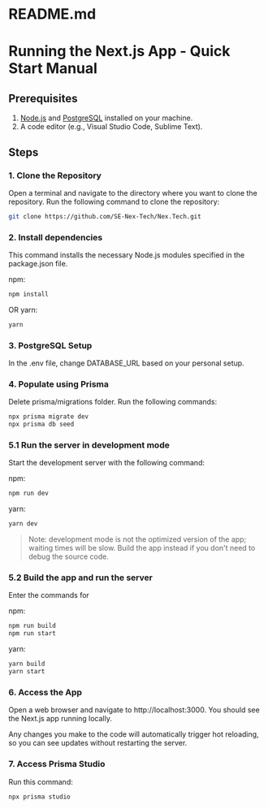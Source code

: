 # README.md

# Running the Next.js App - Quick Start Manual

## Prerequisites

1. [Node.js](https://nodejs.org/) and [PostgreSQL](https://www.postgresql.org/) installed on your machine.
2. A code editor (e.g., Visual Studio Code, Sublime Text).

## Steps

### 1. Clone the Repository

Open a terminal and navigate to the directory where you want to clone the repository. Run the following command to clone the repository:

```bash
git clone https://github.com/SE-Nex-Tech/Nex.Tech.git
```

### 2. Install dependencies

This command installs the necessary Node.js modules specified in the package.json file.

npm:
```bash
npm install
```
OR
yarn:
```bash
yarn
```

### 3. PostgreSQL Setup

In the .env file, change DATABASE_URL based on your personal setup.

### 4. Populate using Prisma

Delete prisma/migrations folder.
Run the following commands:
```bash
npx prisma migrate dev
npx prisma db seed
```

### 5.1 Run the server in development mode

Start the development server with the following command:

npm:
```bash
npm run dev
```

yarn:
```bash
yarn dev
```

> Note: development mode is not the optimized version of the app; waiting times will be slow. Build the app instead if you don't need to debug the source code.

### 5.2 Build the app and run the server

Enter the commands for

npm:
```bash
npm run build
npm run start
```

yarn:
```bash
yarn build
yarn start
```

### 6. Access the App

Open a web browser and navigate to http://localhost:3000. You should see the Next.js app running locally.

Any changes you make to the code will automatically trigger hot reloading, so you can see updates without restarting the server.

### 7. Access Prisma Studio
Run this command:
```bash
npx prisma studio
```

